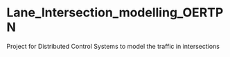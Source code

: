 # Lane_Intersection_modelling_OERTPN
Project for Distributed Control Systems to model the traffic in intersections
